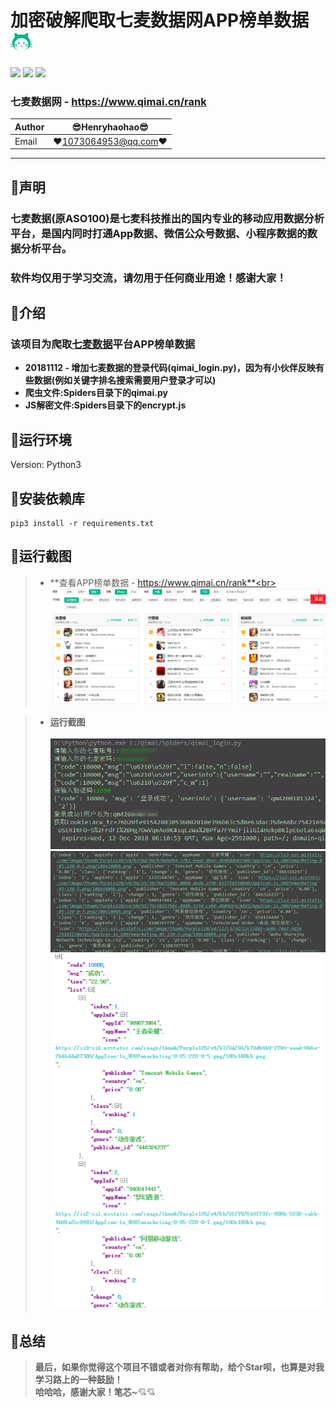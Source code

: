 加密破解爬取七麦数据网APP榜单数据 ![enter image description here](Pic/logo.png)
===========================
![](https://img.shields.io/badge/Python-3.6.3-green.svg) ![](https://img.shields.io/badge/requests-2.20.0-green.svg) ![](https://img.shields.io/badge/PyExecJS-1.5.1-green.svg) 
### 七麦数据网 - https://www.qimai.cn/rank 
|Author|:sunglasses:Henryhaohao:sunglasses:|
|---|---
|Email|:hearts:1073064953@qq.com:hearts:

      
****
## :dolphin:声明
### 七麦数据(原ASO100)是七麦科技推出的国内专业的移动应用数据分析平台，是国内同时打通App数据、微信公众号数据、小程序数据的数据分析平台。<br>
### 软件均仅用于学习交流，请勿用于任何商业用途！感谢大家！   

## :dolphin:介绍
### 该项目为爬取[七麦数据](https://www.qimai.cn/rank)平台APP榜单数据
- **20181112 - 增加七麦数据的登录代码(qimai_login.py)，因为有小伙伴反映有些数据(例如关键字排名搜索需要用户登录才可以)**
- **爬虫文件:Spiders目录下的qimai.py**
- **JS解密文件:Spiders目录下的encrypt.js**
## :dolphin:运行环境
Version: Python3
## :dolphin:安装依赖库
```
pip3 install -r requirements.txt
```
## :dolphin:**运行截图**
> - **查看APP榜单数据 - https://www.qimai.cn/rank**<br><br>
![enter image description here](Pic/data.png)

> - **运行截图**<br><br>
![enter image description here](Pic/login.png)
![enter image description here](Pic/run.png)
![enter image description here](Pic/data_1.png)
## :dolphin:**总结**
> **最后，如果你觉得这个项目不错或者对你有帮助，给个Star呗，也算是对我学习路上的一种鼓励！<br>
 哈哈哈，感谢大家！笔芯~**:cupid::cupid:


